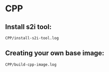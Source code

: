 
# CPP

## Install s2i tool: 

    CPP/install-s2i-tool.log
    
## Creating your own base image: 

    CPP/build-cpp-image.log
